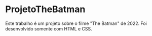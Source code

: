 # ProjetoTheBatman
Este trabalho é um projeto sobre o filme "The Batman" de 2022.
Foi desenvolvido somente com HTML e CSS.
